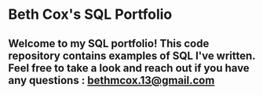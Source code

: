 # Beth Cox's SQL Portfolio

## Welcome to my SQL portfolio! This code repository contains examples of SQL I've written. Feel free to take a look and reach out if you have any questions : bethmcox.13@gmail.com
